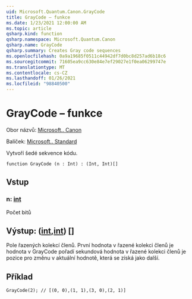 ```yaml
---
uid: Microsoft.Quantum.Canon.GrayCode
title: GrayCode – funkce
ms.date: 1/23/2021 12:00:00 AM
ms.topic: article
qsharp.kind: function
qsharp.namespace: Microsoft.Quantum.Canon
qsharp.name: GrayCode
qsharp.summary: Creates Gray code sequences
ms.openlocfilehash: 0a9a19685f0511c44942df7d0bc8d257ad6b18c6
ms.sourcegitcommit: 71605ea9cc630e84e7ef29027e1f0ea06299747e
ms.translationtype: MT
ms.contentlocale: cs-CZ
ms.lasthandoff: 01/26/2021
ms.locfileid: "98840500"
---
```

# <a name="graycode-function"></a>GrayCode – funkce

Obor názvů: [Microsoft.. Canon](xref:Microsoft.Quantum.Canon)

Balíček: [Microsoft.. Standard](https://nuget.org/packages/Microsoft.Quantum.Standard)


Vytvoří šedé sekvence kódu.

```qsharp
function GrayCode (n : Int) : (Int, Int)[]
```


## <a name="input"></a>Vstup

### <a name="n--int"></a>n: [int](xref:microsoft.quantum.lang-ref.int)

Počet bitů



## <a name="output--intint"></a>Výstup: ([int](xref:microsoft.quantum.lang-ref.int),[int](xref:microsoft.quantum.lang-ref.int)) []

Pole řazených kolekcí členů. První hodnota v řazené kolekci členů je hodnota v GrayCode pořadí sekundová hodnota v řazené kolekci členů je pozice pro změnu v aktuální hodnotě, která se získá jako další.

## <a name="example"></a>Příklad

```qsharp
GrayCode(2); // [(0, 0),(1, 1),(3, 0),(2, 1)]
```